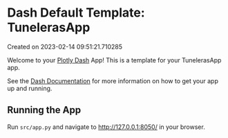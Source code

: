 # Dash Default Template: TunelerasApp

Created on 2023-02-14 09:51:21.710285

Welcome to your [Plotly Dash](https://plotly.com/dash/) App! This is a template for your TunelerasApp app.

See the [Dash Documentation](https://dash.plotly.com/introduction) for more information on how to get your app up and running.

## Running the App

Run `src/app.py` and navigate to http://127.0.0.1:8050/ in your browser.